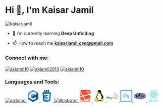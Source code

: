 # Hi 👋, I'm Kaisar Jamil
<p align="left"> <img src="https://komarev.com/ghpvc/?username=kaisarjamil&label=Profile%20views&color=0e75b6&style=flat" alt="kaisarjamil" /> </p>

- 🌱 I’m currently learning **Deep Unfolding**

- 📫 How to reach me **kaisarjamil.cse@gmail.com**


<h3 align="left">Connect with me:</h3>
<p align="left">
<a href="https://twitter.com/akjamil10" target="blank"><img align="center" src="https://cdn.jsdelivr.net/npm/simple-icons@3.0.1/icons/twitter.svg" alt="akjamil10" height="30" width="40" /></a>
<a href="https://fb.com/akjamil2013" target="blank"><img align="center" src="https://cdn.jsdelivr.net/npm/simple-icons@3.0.1/icons/facebook.svg" alt="akjamil2013" height="30" width="40" /></a>
<a href="https://instagram.com/akjamil10" target="blank"><img align="center" src="https://cdn.jsdelivr.net/npm/simple-icons@3.0.1/icons/instagram.svg" alt="akjamil10" height="30" width="40" /></a>
</p>

<h3 align="left">Languages and Tools:</h3>
<p align="left"> <a href="https://www.arduino.cc/" target="_blank"> <img src="https://cdn.worldvectorlogo.com/logos/arduino-1.svg" alt="arduino" width="40" height="40"/> </a> <a href="https://www.cprogramming.com/" target="_blank"> <img src="https://raw.githubusercontent.com/devicons/devicon/master/icons/c/c-original.svg" alt="c" width="40" height="40"/> </a> <a href="https://www.w3schools.com/css/" target="_blank"> <img src="https://raw.githubusercontent.com/devicons/devicon/master/icons/css3/css3-original-wordmark.svg" alt="css3" width="40" height="40"/> </a> <a href="https://www.adobe.com/in/products/illustrator.html" target="_blank"> <img src="https://www.vectorlogo.zone/logos/adobe_illustrator/adobe_illustrator-icon.svg" alt="illustrator" width="40" height="40"/> </a> <a href="https://laravel.com/" target="_blank"> <img src="https://raw.githubusercontent.com/devicons/devicon/master/icons/laravel/laravel-plain-wordmark.svg" alt="laravel" width="40" height="40"/> </a> <a href="https://www.linux.org/" target="_blank"> <img src="https://raw.githubusercontent.com/devicons/devicon/master/icons/linux/linux-original.svg" alt="linux" width="40" height="40"/> </a> <a href="https://www.mysql.com/" target="_blank"> <img src="https://raw.githubusercontent.com/devicons/devicon/master/icons/mysql/mysql-original-wordmark.svg" alt="mysql" width="40" height="40"/> </a> <a href="https://www.photoshop.com/en" target="_blank"> <img src="https://raw.githubusercontent.com/devicons/devicon/master/icons/photoshop/photoshop-line.svg" alt="photoshop" width="40" height="40"/> </a> <a href="https://www.php.net" target="_blank"> <img src="https://raw.githubusercontent.com/devicons/devicon/master/icons/php/php-original.svg" alt="php" width="40" height="40"/> </a> <a href="https://reactjs.org/" target="_blank"> <img src="https://raw.githubusercontent.com/devicons/devicon/master/icons/react/react-original-wordmark.svg" alt="react" width="40" height="40"/> </a> </p>
